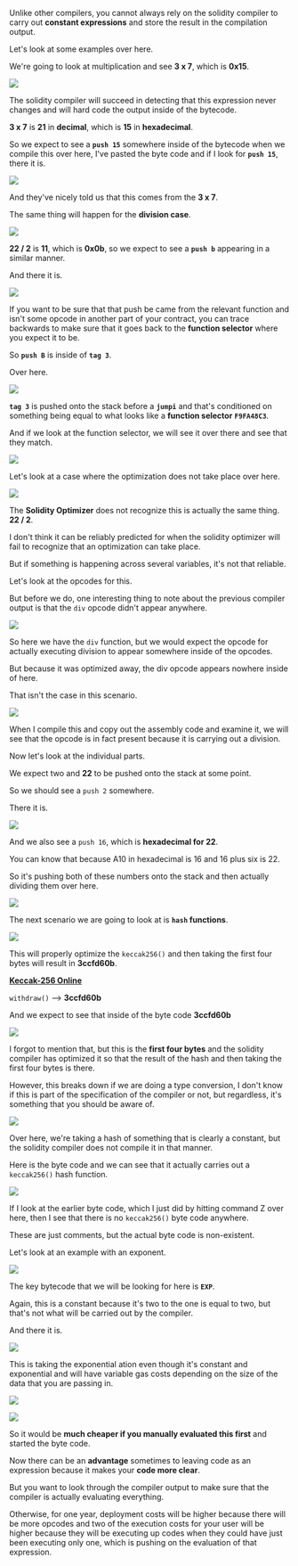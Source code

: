 Unlike other compilers, you cannot always rely on the solidity compiler to carry out **constant expressions** and store the result in the compilation output.

Let's look at some examples over here.

We're going to look at multiplication and see **3 x 7**, which is **0x15**.

![](2023-08-22-14-58-30.png)

The solidity compiler will succeed in detecting that this expression never changes and will hard code the output inside of the bytecode.

**3 x 7** is **21** in **decimal**, which is **15** in **hexadecimal**.

So we expect to see a **`push 15`** somewhere inside of the bytecode when we compile this over here, I've pasted the byte code and if I look for **`push 15`**, there it is.

![](2023-08-22-15-02-26.png)

And they've nicely told us that this comes from the **3 x 7**.

The same thing will happen for the **division case**.

![](2023-08-22-15-03-27.png)

**22 / 2** is **11**, which is **0x0b**, so we expect to see a **`push b`** appearing in a similar manner.

And there it is.

![](2023-08-22-15-05-43.png)

If you want to be sure that that push be came from the relevant function and isn't some opcode in another part of your contract, you can trace backwards to make sure that it goes back to the **function selector** where you expect it to be.

So **`push B`** is inside of **`tag 3`**.

Over here.

![](2023-08-22-15-10-18.png)

**`tag 3`** is pushed onto the stack before a **`jumpi`** and that's conditioned on something being equal to what looks like a **function selector** **`F9FA48C3`**.

And if we look at the function selector, we will see it over there and see that they match.

![](2023-08-22-15-12-57.png)

Let's look at a case where the optimization does not take place over here.

![](2023-08-22-15-14-06.png)

The **Solidity Optimizer** does not recognize this is actually the same thing. **22 / 2**.

I don't think it can be reliably predicted for when the solidity optimizer will fail to recognize that an optimization can take place.

But if something is happening across several variables, it's not that reliable.

Let's look at the opcodes for this.

But before we do, one interesting thing to note about the previous compiler output is that the `div` opcode didn't appear anywhere.

![](2023-08-22-15-16-46.png)

So here we have the `div` function, but we would expect the opcode for actually executing division to appear somewhere inside of the opcodes.

But because it was optimized away, the div opcode appears nowhere inside of here.

That isn't the case in this scenario.

![](2023-08-22-15-14-06.png)

When I compile this and copy out the assembly code and examine it, we will see that the opcode is in fact present because it is carrying out a division.

Now let's look at the individual parts.

We expect two and **22** to be pushed onto the stack at some point.

So we should see a `push 2` somewhere.

There it is.

![](2023-08-22-15-20-51.png)

And we also see a `push 16`, which is **hexadecimal for 22**.

You can know that because A10 in hexadecimal is 16 and 16 plus six is 22.

So it's pushing both of these numbers onto the stack and then actually dividing them over here.

![](2023-08-22-15-23-37.png)

The next scenario we are going to look at is **`hash` functions**.

![](2023-08-22-15-24-40.png)

This will properly optimize the `keccak256()` and then taking the first four bytes will result in **3ccfd60b**.

[**Keccak-256 Online**](http://emn178.github.io/online-tools/keccak_256.html)

`withdraw()` --> **3ccfd60b**

And we expect to see that inside of the byte code **3ccfd60b**

![](2023-08-22-15-30-26.png)

I forgot to mention that, but this is the **first four bytes** and the solidity compiler has optimized it so that the result of the hash and then taking the first four bytes is there.

However, this breaks down if we are doing a type conversion, I don't know if this is part of the specification of the compiler or not, but regardless, it's something that you should be aware of.

![](2023-08-22-15-32-02.png)

Over here, we're taking a hash of something that is clearly a constant, but the solidity compiler does not compile it in that manner.

Here is the byte code and we can see that it actually carries out a `keccak256()` hash function.

![](2023-08-22-15-34-19.png)

If I look at the earlier byte code, which I just did by hitting command Z over here, then I see that there is no `keccak256()` byte code anywhere.

These are just comments, but the actual byte code is non-existent.

Let's look at an example with an exponent.

![](2023-08-22-15-39-39.png)

The key bytecode that we will be looking for here is **`EXP`**.

Again, this is a constant because it's two to the one is equal to two, but that's not what will be carried out by the compiler.

And there it is.

![](2023-08-22-15-41-31.png)

This is taking the exponential ation even though it's constant and exponential and will have variable gas costs depending on the size of the data that you are passing in.

![](2023-08-22-15-43-14.png)

![](2023-08-22-15-43-55.png)

So it would be **much cheaper if you manually evaluated this first** and started the byte code.

Now there can be an **advantage** sometimes to leaving code as an expression because it makes your **code more clear**.

But you want to look through the compiler output to make sure that the compiler is actually evaluating everything.

Otherwise, for one year, deployment costs will be higher because there will be more opcodes and two of the execution costs for your user will be higher because they will be executing up codes when they could have just been executing only one, which is pushing on the evaluation of that expression.